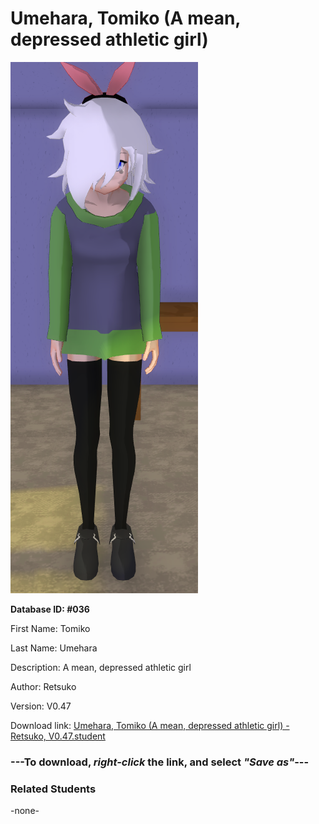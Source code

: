 # Umehara, Tomiko (A mean, depressed athletic girl)

<img src="Files/Umehara, Tomiko (A mean, depressed athletic girl).png" title="Umehara, Tomiko (A mean, depressed athletic girl) - Retsuko, V0.47">

**Database ID: #036**

First Name: Tomiko

Last Name: Umehara

Description: A mean, depressed athletic girl

Author: Retsuko

Version: V0.47

Download link: <a href="https://raw.githubusercontent.com/Arbiter1223/Daigaku-Gurashi-Custom-Students/master/Students/Files/Umehara%2C%20Tomiko%20(A%20mean%2C%20depressed%20athletic%20girl)%20-%20Retsuko%2C%20V0.47.student">Umehara, Tomiko (A mean, depressed athletic girl) - Retsuko, V0.47.student</a>

### ---**To download, _right-click_ the link, and select _"Save as"_**---

### Related Students

-none-
